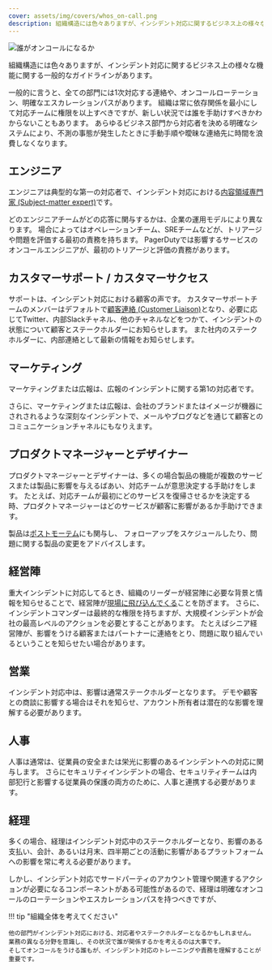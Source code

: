 ```yaml
---
cover: assets/img/covers/whos_on-call.png
description: 組織構造には色々ありますが、インシデント対応に関するビジネス上の様々な機能に関する一般的なガイドラインがあります。
---
```

![誰がオンコールになるか](../assets/img/headers/who_oncall.png)

組織構造には色々ありますが、インシデント対応に関するビジネス上の様々な機能に関する一般的なガイドラインがあります。

一般的に言うと、全ての部門には1次対応する連絡や、オンコールローテーション、明確なエスカレーションパスがあります。
組織は常に依存関係を最小にして対応チームに権限を以上すべきですが、新しい状況では誰を手助けすべきかわからないこともあります。
あらゆるビジネス部門から対応者を決める明確なシステムにより、不測の事態が発生したときに手動手順や曖昧な連絡先に時間を浪費しなくなります。

## エンジニア

エンジニアは典型的な第一の対応者で、インシデント対応における[内容領域専門家 (Subject-matter expert)](../before/different_roles)です。

どのエンジニアチームがどの応答に関与するかは、企業の運用モデルにより異なります。
場合によってはオペレーションチーム、SREチームなどが、トリアージや問題を評価する最初の責務を持ちます。
PagerDutyでは影響するサービスのオンコールエンジニアが、最初のトリアージと評価の責務があります。

## カスタマーサポート / カスタマーサクセス

サポートは、インシデント対応における顧客の声です。
カスタマーサポートチームのメンバーはデフォルトで[顧客連絡 (Customer Liaison)](../training/customer_liaison)となり、必要に応じてTwitter、内部Slackチャネル、他のチャネルなどをつかて、インシデントの状態について顧客とステークホルダーにお知らせします。
また社内のステークホルダーに、内部連絡として最新の情報をお知らせします。

## マーケティング

マーケティングまたは広報は、広報のインシデントに関する第1の対応者です。

さらに、マーケティングまたは広報は、会社のブランドまたはイメージが機器にされされるような深刻なインシデントで、メールやブログなどを通じて顧客とのコミュニケーションチャネルにもなりえます。

## プロダクトマネージャーとデザイナー

プロダクトマネージャーとデザイナーは、多くの場合製品の機能が複数のサービスまたは製品に影響を与えるばあい、対応チームが意思決定する手助けをします。
たとえば、対応チームが最初にどのサービスを復帰させるかを決定する時、プロダクトマネージャーはどのサービスが顧客に影響があるか手助けできます。

製品は[ポストモーテム](../after/post_mortem_process)にも関与し、
フォローアップをスケジュールしたり、問題に関する製品の変更をアドバイスします。

## 経営陣

重大インシデントに対応してるとき、組織のリーダーが経営陣に必要な背景と情報を知らせることで、経営陣が[現場に飛び込んでくる](../training/glossary/#executive-swoop)ことを防ぎます。
さらに、インシデントコマンダーは最終的な権限を持ちますが、大規模インシデントが会社の最高レベルのアクションを必要とすることがあります。
たとえばシニア経営陣が、影響をうける顧客またはパートナーに連絡をとり、問題に取り組んでいるということを知らせたい場合があります。

## 営業

インシデント対応中は、影響は通常ステークホルダーとなります。
デモや顧客との商談に影響する場合はそれを知らせ、アカウント所有者は潜在的な影響を理解する必要があります。

## 人事

人事は通常は、従業員の安全または栄光に影響のあるインシデントへの対応に関与します。
さらにセキュリティインシデントの場合、セキュリティチームは内部犯行と影響する従業員の保護の両方のために、人事と連携する必要があります。

## 経理

多くの場合、経理はインシデント対応中のステークホルダーとなり、影響のある支払い、会計、あるいは月末、四半期ごとの活動に影響があるプラットフォームへの影響を常に考える必要があります。


しかし、インシデント対応でサードパーティのアカウント管理や関連するアクションが必要になるコンポーネントがある可能性があるので、経理は明確なオンコールのローテーションやエスカレーションパスを持つべきですが、

!!! tip "組織全体を考えてください"

    他の部門がインシデント対応における、対応者やステークホルダーとなるかもしれません。
    業務の異なる分野を意識し、その状況で誰が関係するかを考えるのは大事です。
    そしてオンコールをうける誰もが、インシデント対応のトレーニングや責務を理解することが重要です。
